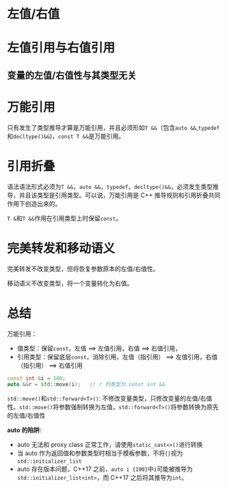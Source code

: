 # 左值/右值

# 左值引用与右值引用

## 变量的左值/右值性与其类型无关



# 万能引用

只有发生了类型推导才算是万能引用，并且必须形如`T &&`（包含`auto &&`,`typedef`和`decltype()&&`)，`const T &&`是万能引用。

# 引用折叠

语法语法形式必须为`T &&`，`auto &&`，`typedef`，`decltype()&&`，必须发生类型推导，并且该类型是引用类型。可以说，万能引用是 C++ 推导规则和引用折叠共同作用下创造出来的。

`T &`和`T &&`作用在引用类型上时保留`const`。

# 完美转发和移动语义

完美转发不改变类型，但将恢复参数原本的左值/右值性。

移动语义不改变类型，将一个变量转化为右值。





# 总结

万能引用：

- 值类型：保留`const`，左值 ==> 左值引用，右值 ==> 右值引用，
- 引用类型：保留底层`const`，消除引用，左值（指引用） ==> 左值引用，右值（指引用）  ==> 右值引用

```c++
const int &i = 100;
auto &&r = std::move(i);   // r 的类型为 const int &&
```

`std::move()`和`std::forward<T>()`: 不修改变量类型，只修改变量的左值/右值性。`std::move()`将参数强制转换为左值，`std::forward<T>()`将参数转换为原先的左值/右值性



**auto 的陷阱**:

- auto 无法和 proxy class 正常工作，请使用`static_cast<>()`进行转换
- 当 auto 作为返回值和参数类型时相当于模板参数，不将`{}`视为`std::initializer_list`
- auto 存在版本问题，C++17 之前，`auto i {100}`中`i`可能被推导为`std::initializer_list<int>`，而 C++17 之后将其推导为`int`。